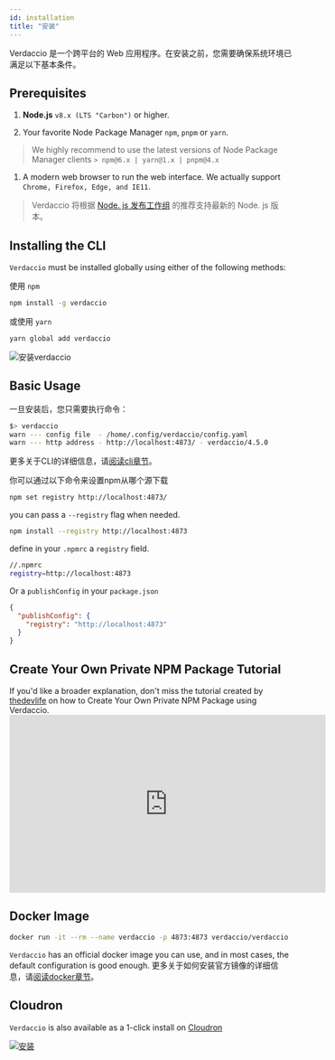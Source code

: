 ```yaml
---
id: installation
title: "安装"
---
```


Verdaccio 是一个跨平台的 Web 应用程序。在安装之前，您需要确保系统环境已满足以下基本条件。

## Prerequisites

1. **Node.js** `v8.x (LTS "Carbon")` or higher.

2. Your favorite Node Package Manager `npm`, `pnpm` or `yarn`.

> We highly recommend to use the latest versions of Node Package Manager clients `> npm@6.x | yarn@1.x | pnpm@4.x`

1. A modern web browser to run the web interface. We actually support `Chrome, Firefox, Edge, and IE11`.

> Verdaccio 将根据 [Node. js 发布工作组](https://github.com/nodejs/Release) 的推荐支持最新的 Node. js 版本。

## Installing the CLI

`Verdaccio` must be installed globally using either of the following methods:

使用 `npm`

```bash
npm install -g verdaccio
```

或使用 `yarn`

```bash
yarn global add verdaccio
```

![安装verdaccio](assets/install_verdaccio.gif)

## Basic Usage

一旦安装后，您只需要执行命令：

```bash
$> verdaccio
warn --- config file  - /home/.config/verdaccio/config.yaml
warn --- http address - http://localhost:4873/ - verdaccio/4.5.0
```

更多关于CLI的详细信息，请[阅读cli章节](cli.md)。

你可以通过以下命令来设置npm从哪个源下载

```bash
npm set registry http://localhost:4873/
```

you can pass a `--registry` flag when needed.

```bash
npm install --registry http://localhost:4873
```

define in your `.npmrc` a `registry` field.

```bash
//.npmrc
registry=http://localhost:4873
```

Or a `publishConfig` in your `package.json`

```json
{
  "publishConfig": {
    "registry": "http://localhost:4873"
  }
}
```

## Create Your Own Private NPM Package Tutorial

If you'd like a broader explanation, don't miss the tutorial created by [thedevlife](https://mybiolink.co/thedevlife) on how to Create Your Own Private NPM Package using Verdaccio. <iframe width="560" height="315" src="https://www.youtube.com/embed/Co0RwdpEsag?enablejsapi=1" frameborder="0" allow="accelerometer; autoplay; encrypted-media; gyroscope; picture-in-picture" allowfullscreen mark="crwd-mark"></iframe> 

## Docker Image

```bash
docker run -it --rm --name verdaccio -p 4873:4873 verdaccio/verdaccio
```

`Verdaccio` has an official docker image you can use, and in most cases, the default configuration is good enough. 更多关于如何安装官方镜像的详细信息，请[阅读docker章节](docker.md)。

## Cloudron

`Verdaccio` is also available as a 1-click install on [Cloudron](https://cloudron.io)

[![安装](https://cloudron.io/img/button.svg)](https://cloudron.io/button.html?app=org.eggertsson.verdaccio)
